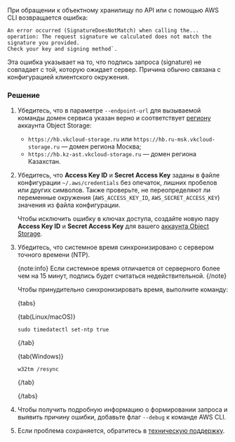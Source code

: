 При обращении к объектному хранилищу по API или с помощью AWS CLI возвращается ошибка:

```console
An error occurred (SignatureDoesNotMatch) when calling the... 
operation: The request signature we calculated does not match the signature you provided. 
Check your key and signing method`.
```

Эта ошибка указывает на то, что подпись запроса (signature) не совпадает с той, которую ожидает сервер. Причина обычно связана с конфигурацией клиентского окружения.

### Решение

1. Убедитесь, что в параметре `--endpoint-url` для вызываемой команды домен сервиса указан верно и соответствует [региону](/ru/tools-for-using-services/account/concepts/regions) аккаунта Object Storage:

    - `https://hb.vkcloud-storage.ru` или `https://hb.ru-msk.vkcloud-storage.ru` — домен региона Москва;
    - `https://hb.kz-ast.vkcloud-storage.ru` — домен региона Казахстан.

1. Убедитесь, что **Access Key ID** и **Secret Access Key** заданы в файле конфигурации `~/.aws/credentials` без опечаток, лишних пробелов или других символов. Также проверьте, не переопределяют ли переменные окружения (`AWS_ACCESS_KEY_ID`, `AWS_SECRET_ACCESS_KEY`) значения из файла конфигурации. 
   
   Чтобы исключить ошибку в ключах доступа, создайте новую пару **Access Key ID** и **Secret Access Key** для вашего [аккаунта Object Storage](/ru/storage/s3/instructions/access-management/access-keys).

1. Убедитесь, что системное время синхронизировано с сервером точного времени (NTP). 

   {note:info}
   Если системное время отличается от серверного более чем на 15 минут, подпись будет считаться недействительной.
   {/note}

   Чтобы принудительно синхронизировать время, выполните команду:

   {tabs}

   {tab(Linux/macOS)}

   ```console
   sudo timedatectl set-ntp true
   ```

   {/tab}

   {tab(Windows)}

   ```console
   w32tm /resync
   ```

   {/tab}

   {/tabs}

1. Чтобы получить подробную информацию о формировании запроса и выявить причину ошибки, добавьте флаг `--debug` к команде AWS CLI. 

1. Если проблема сохраняется, обратитесь в [техническую поддержку](/ru/contacts).